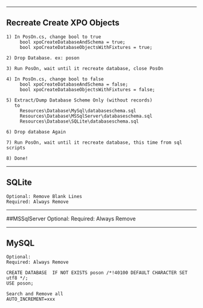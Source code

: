 ------------------------------
## Recreate Create XPO Objects

	1) In PosOn.cs, change bool to true
		 bool xpoCreateDatabaseAndSchema = true;
		 bool xpoCreateDatabaseObjectsWithFixtures = true;
	
	2) Drop Database. ex: poson
	
	3) Run PosOn, wait until it recreate database, close PosOn
	
	4) In PosOn.cs, change bool to false
		 bool xpoCreateDatabaseAndSchema = false;
		 bool xpoCreateDatabaseObjectsWithFixtures = false;
	
	5) Extract/Dump Database Scheme Only (without records)
	   to
 		 Resources\Database\MySql\databaseschema.sql
	 	 Resources\Database\MSSqlServer\databaseschema.sql
		 Resources\Database\SQLite\databaseschema.sql

	6) Drop database Again
	
	7) Run PosOn, wait until it recreate database, this time from sql scripts
	
	8) Done!

---------
## SQLite
	Optional: Remove Blank Lines
	Required: Always Remove

-------------
##MSSqlServer
	Optional: 
	Required: Always Remove

--------
## MySQL
	Optional: 
	Required: Always Remove
	
	CREATE DATABASE  IF NOT EXISTS poson /*!40100 DEFAULT CHARACTER SET utf8 */;
	USE poson;

	Search and Remove all
	AUTO_INCREMENT=xxx
